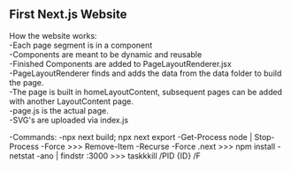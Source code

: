 ## First Next.js Website

How the website works:  
  -Each page segment is in a component  
  -Components are meant to be dynamic and reusable  
  -Finished Components are added to PageLayoutRenderer.jsx  
  -PageLayoutRenderer finds and adds the data from the data folder to build the page.  
  -The page is built in homeLayoutContent, subsequent pages can be added with another LayoutContent page.  
  -page.js is the actual page.  
  -SVG's are uploaded via index.js  

-Commands:
-npx next build; npx next export
-Get-Process node | Stop-Process -Force  >>> Remove-Item -Recurse -Force .next >>> npm install
-netstat -ano | findstr :3000 >>> taskkkill /PID {ID} /F